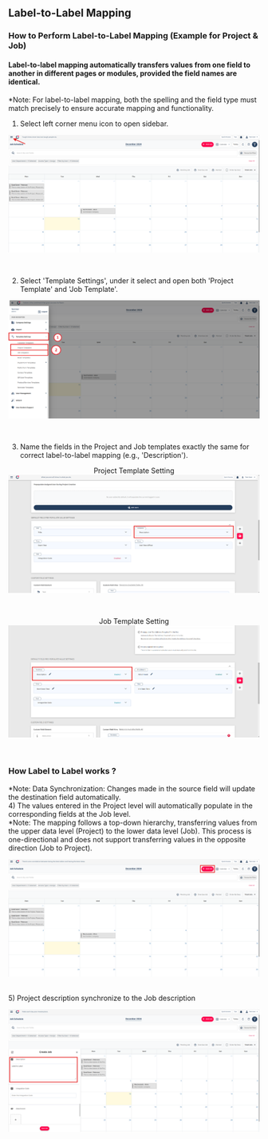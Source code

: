 ## Label-to-Label Mapping
### How to Perform Label-to-Label Mapping (Example for Project & Job)
#### Label-to-label mapping automatically transfers values from one field to another in different pages or modules, provided the field names are identical.

*Note: For label-to-label mapping, both the spelling and the field type must match precisely to ensure accurate mapping and functionality.<br>

1) Select left corner menu icon to open sidebar. <br>
<p align="center">
         <img src="img2/Label_To_Label_Step_1.png" alt="Label-to-Label Mapping">
</p><br>

2) Select 'Template Settings', under it select and open both 'Project Template' and 'Job Template'. <br>
<p align="center">
         <img src="img2/Label_To_Label_Step_2.png" alt="Label-to-Label Mapping">
</p><br>

3) Name the fields in the Project and Job templates exactly the same for correct label-to-label mapping (e.g., 'Description').<br>
<p align="center"> Project Template Setting<br>
         <img src="img2/Label_To_Label_Step_3.png" alt="Label-to-Label Mapping">
</p><br>
<p align="center"> Job Template Setting<br>
         <img src="img2/Label_To_Label_Step_4.png" alt="Label-to-Label Mapping">
</p><br>

### How Label to Label works ?
*Note: Data Synchronization: Changes made in the source field will update the destination field automatically. <br>
4) The values entered in the Project level will automatically populate in the corresponding fields at the Job level. <br>
*Note: The mapping follows a top-down hierarchy, transferring values from the upper data level (Project) to the lower data level (Job). This process is one-directional and does not support transferring values in the opposite direction (Job to Project). <br>

<p align="center">
         <img src="img2/Label_To_Label_Step_5.png" alt="Label-to-Label Mapping">
</p><br>
<!---
5) Select category and save it. <br>
<p align="center">
         <img src="img2/Label_To_Label_Step_6.png" alt="Label-to-Label Mapping">
</p><br>
--
6) Click 'Select Customer'. <br>
<p align="center">
         <img src="img2/Label_To_Label_Step_7.png" alt="Label-to-Label Mapping">
</p><br>
--
7) Select customer. <br>
<p align="center">
         <img src="img2/Label_To_Label_Step_8.png" alt="Label-to-Label Mapping">
</p><br>
--
8) Click '+' icon to create project. <br>
<p align="center">
         <img src="img2/Label_To_Label_Step_9.png" alt="Label-to-Label Mapping">
</p><br>
--
9) Write description and save project. <br>
<p align="center">
         <img src="img2/Label_To_Label_Step_10.png" alt="Label-to-Label Mapping">
</p><br>
--
10) Select created project to attach. <br>
<p align="center">
         <img src="img2/Label_To_Label_Step_11.png" alt="Label-to-Label Mapping">
</p><br>
-->
5) Project description synchronize to the Job description <br>
<p align="center">
         <img src="img2/Label_To_Label_Step_12.png" alt="Label-to-Label Mapping">
</p><br>
